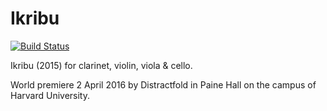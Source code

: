 Ikribu
======

[![Build Status](
    https://travis-ci.org/trevorbaca/ikribu.svg)](
    https://travis-ci.org/trevorbaca/ikribu)
<!---
[![Code style: black](
    https://img.shields.io/badge/code%20style-black-000000.svg)](
    https://github.com/ambv/black)
-->

Ikribu (2015) for clarinet, violin, viola & cello.

World premiere 2 April 2016 by Distractfold in Paine Hall on the campus of
Harvard University.
